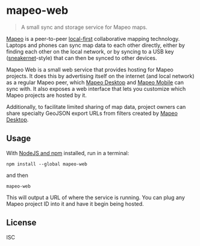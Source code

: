# mapeo-web

> A small sync and storage service for Mapeo maps.

[Mapeo] is a peer-to-peer [local-first] collaborative mapping technology. Laptops and phones can sync map data to each other directly, either by finding each other on the local network, or by syncing to a USB key ([sneakernet]-style) that can then be synced to other devices.

Mapeo Web is a small web service that provides hosting for Mapeo projects. It does this by advertising itself on the internet (and local network) as a regular Mapeo peer, which [Mapeo Desktop] and [Mapeo Mobile] can sync with. It also exposes a web interface that lets you customize which Mapeo projects are hosted by it.

Additionally, to facilitate limited sharing of map data, project owners can share specialty GeoJSON export URLs from filters created by [Mapeo Desktop].

## Usage

With [NodeJS and npm] installed, run in a terminal:

```
npm install --global mapeo-web
```

and then

```
mapeo-web
```

This will output a URL of where the service is running. You can plug any Mapeo project ID into it and have it begin being hosted.

## License

ISC

[Mapeo]: https://mapeo.world
[local-first]: https://www.inkandswitch.com/local-first.html
[sneakernet]: https://en.wikipedia.org/wiki/Sneakernet
[Mapeo Desktop]: https://github.com/digidem/mapeo-desktop
[Mapeo Mobile]: https://github.com/digidem/mapeo-mobile
[NodeJS and npm]: https://nodejs.org
